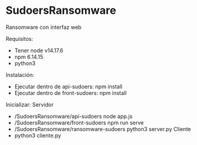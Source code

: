 # SudoersRansomware
Ransomware con interfaz web

Requisitos:
- Tener node v14.17.6
- npm 6.14.15
- python3

Instalación:
- Ejecutar dentro de api-sudoers: npm install
- Ejecutar dentro de front-sudoers: npm install

Inicializar: 
 Servidor
  - /SudoersRansomware/api-sudoers node app.js
  - /SudoersRansomware/front-sudoers npm run serve
  - /SudoersRansomware/ransomware-sudoers python3 server.py 
 Cliente
  - python3 cliente.py
